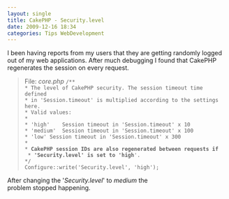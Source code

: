 ```yaml
---
layout: single
title: CakePHP - Security.level
date: 2009-12-16 18:34
categories: Tips WebDevelopment
---
```

I been having reports from my users that they are getting randomly logged out of my web applications. After much debugging I found that CakePHP regenerates the session on every request.
<blockquote>File: <em>core.php</em>
<code>/**
* The level of CakePHP security. The session timeout time defined
* in 'Session.timeout' is multiplied according to the settings here.
* Valid values:
*
* 'high'	Session timeout in 'Session.timeout' x 10
* 'medium'	Session timeout in 'Session.timeout' x 100
* 'low'	Session timeout in 'Session.timeout' x 300
*
* <strong>CakePHP session IDs are also regenerated between requests if
<span style="font-weight: normal;"> * </span>'Security.level' is set to 'high</strong>'.
*/
Configure::write('Security.level', 'high');</code></blockquote>
After changing the '<em>Security.level</em>' to <em>medium</em> the problem stopped happening.
